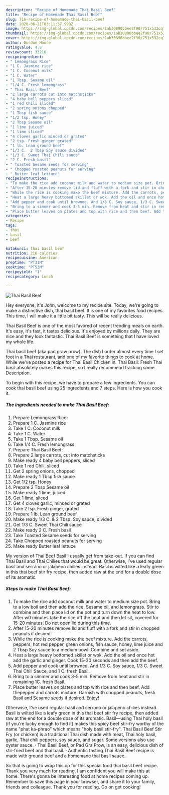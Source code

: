 ```yaml
---
description: "Recipe of Homemade Thai Basil Beef"
title: "Recipe of Homemade Thai Basil Beef"
slug: 716-recipe-of-homemade-thai-basil-beef
date: 2020-06-21T03:11:37.998Z
image: https://img-global.cpcdn.com/recipes/1ab30890bbee2f90/751x532cq70/thai-basil-beef-recipe-main-photo.jpg
thumbnail: https://img-global.cpcdn.com/recipes/1ab30890bbee2f90/751x532cq70/thai-basil-beef-recipe-main-photo.jpg
cover: https://img-global.cpcdn.com/recipes/1ab30890bbee2f90/751x532cq70/thai-basil-beef-recipe-main-photo.jpg
author: Gordon Moore
ratingvalue: 4.8
reviewcount: 33216
recipeingredient:
- " Lemongrass Rice"
- "1 C. Jasmine rice"
- "1 C. Coconut milk"
- "1 C. Water"
- "1 Tbsp. Sesame oil"
- "1/4 C. Fresh lemongrass"
- " Thai Basil Beef"
- "2 large carrots cut into matchsticks"
- "4 baby bell peppers sliced"
- "1 red Chili sliced"
- "2 spring onions chopped"
- "1 Tbsp fish sauce"
- "1/2 tsp. Honey"
- "2 Tbsp Sesame oil"
- "1 lime juiced"
- "1 lime sliced"
- "4 cloves garlic minced or grated"
- "2 tsp. Fresh ginger grated"
- "1 lb. Lean ground beef"
- "1/3 C.  2 Tbsp Soy sauce divided"
- "1/3 C. Sweet Thai Chili sauce"
- "2 C. Fresh basil"
- " Toasted Sesame seeds for serving"
- " Chopped roasted peanuts for serving"
- " Butter leaf lettuce"
recipeinstructions:
- "To make the rice add coconut milk and water to medium size pot. Bring to a low boil and then add the rice, Sesame oil, and lemongrass. Stir to combine and then place lid on the pot and turn down the heat to low. After w0 minutes take the rice off the heat and then let sit, covered for 15-20 minutes. Do not open lid during this time."
- "After 15-20 minutes remove lid and fluff with a fork and stir in chopped peanuts if desired."
- "While the rice is cooking make the beef mixture. Add the carrots, peppers, hot red pepper, green onions, fish sauce, honey, lime juice and 2 Tbsp Soy sauce to a medium bowl. Combine and set aside."
- "Heat a large heavy bottomed skillet or wok. Add the oil and once hot add the garlic and ginger. Cook 15-30 seconds and then add the beef."
- "Add pepper and cook until browned. And 1/3 C. Soy sauce, 1/3 C. Sweet Thai Chili Sauce, and 1 C. fresh Basil."
- "Bring to a simmer and cook 3-5 min. Remove from heat and stir in remaining 1C. fresh Basil."
- "Place butter leaves on plates and top with rice and then beef. Add thepepper and carrots mixture. Garnish with chopped peanuts, fresh Basil and Sesame seeds if desired. Enjoy!"
categories:
- Recipe
tags:
- thai
- basil
- beef

katakunci: thai basil beef 
nutrition: 216 calories
recipecuisine: American
preptime: "PT31M"
cooktime: "PT53M"
recipeyield: "1"
recipecategory: Lunch

---
```



![Thai Basil Beef](https://img-global.cpcdn.com/recipes/1ab30890bbee2f90/751x532cq70/thai-basil-beef-recipe-main-photo.jpg)

Hey everyone, it's John, welcome to my recipe site. Today, we're going to make a distinctive dish, thai basil beef. It is one of my favorites food recipes. This time, I will make it a little bit tasty. This will be really delicious.

Thai Basil Beef is one of the most favored of recent trending meals on earth. It's easy, it's fast, it tastes delicious. It's enjoyed by millions daily. They are nice and they look fantastic. Thai Basil Beef is something that I have loved my whole life.

Thai basil beef (aka pad graw prow). The dish I order almost every time I set foot in a Thai restaurant, and one of my favorite things to cook at home. While we&#39;ve posted a recipe for Thai Basil Chicken in. Thai Basil: Fresh Thai basil absolutely makes this recipe, so I really recommend tracking some Description.


To begin with this recipe, we have to prepare a few ingredients. You can cook thai basil beef using 25 ingredients and 7 steps. Here is how you cook it.

<!--inarticleads1-->

##### The ingredients needed to make Thai Basil Beef:

1. Prepare  Lemongrass Rice:
1. Prepare 1 C. Jasmine rice
1. Take 1 C. Coconut milk
1. Take 1 C. Water
1. Take 1 Tbsp. Sesame oil
1. Take 1/4 C. Fresh lemongrass
1. Prepare  Thai Basil Beef:
1. Prepare 2 large carrots, cut into matchsticks
1. Make ready 4 baby bell peppers, sliced
1. Take 1 red Chili, sliced
1. Get 2 spring onions, chopped
1. Make ready 1 Tbsp fish sauce
1. Get 1/2 tsp. Honey
1. Prepare 2 Tbsp Sesame oil
1. Make ready 1 lime, juiced
1. Get 1 lime, sliced
1. Get 4 cloves garlic, minced or grated
1. Take 2 tsp. Fresh ginger, grated
1. Prepare 1 lb. Lean ground beef
1. Make ready 1/3 C. &amp; 2 Tbsp. Soy sauce, divided
1. Get 1/3 C. Sweet Thai Chili sauce
1. Make ready 2 C. Fresh basil
1. Take  Toasted Sesame seeds for serving
1. Take  Chopped roasted peanuts for serving
1. Make ready  Butter leaf lettuce


My version of Thai Beef Basil I usually get from take-out. If you can find Thai Basil and Thai Chilies that would be great. Otherwise, I&#39;ve used regular basil and serrano or jalapeno chilies instead. Basil is wilted like a leafy green in this thai beef stir fry recipe, then added raw at the end for a double dose of its aromatic. 

<!--inarticleads2-->

##### Steps to make Thai Basil Beef:

1. To make the rice add coconut milk and water to medium size pot. Bring to a low boil and then add the rice, Sesame oil, and lemongrass. Stir to combine and then place lid on the pot and turn down the heat to low. After w0 minutes take the rice off the heat and then let sit, covered for 15-20 minutes. Do not open lid during this time.
1. After 15-20 minutes remove lid and fluff with a fork and stir in chopped peanuts if desired.
1. While the rice is cooking make the beef mixture. Add the carrots, peppers, hot red pepper, green onions, fish sauce, honey, lime juice and 2 Tbsp Soy sauce to a medium bowl. Combine and set aside.
1. Heat a large heavy bottomed skillet or wok. Add the oil and once hot add the garlic and ginger. Cook 15-30 seconds and then add the beef.
1. Add pepper and cook until browned. And 1/3 C. Soy sauce, 1/3 C. Sweet Thai Chili Sauce, and 1 C. fresh Basil.
1. Bring to a simmer and cook 3-5 min. Remove from heat and stir in remaining 1C. fresh Basil.
1. Place butter leaves on plates and top with rice and then beef. Add thepepper and carrots mixture. Garnish with chopped peanuts, fresh Basil and Sesame seeds if desired. Enjoy!


Otherwise, I&#39;ve used regular basil and serrano or jalapeno chilies instead. Basil is wilted like a leafy green in this thai beef stir fry recipe, then added raw at the end for a double dose of its aromatic. Basil—using Thai holy basil (if you&#39;re lucky enough to find it) makes this spicy beef stir-fry worthy of the name &#34;phat ka-phrao&#34; which means &#34;holy basil stir-fry&#34;. Thai Basil Beef Stir Fry (or chicken) is a traditional Thai dish made with meat, Thai holy basil, garlic, Thai chili peppers, soy sauce, and sugar. Some versions also use oyster sauce. · Thai Basil Beef, or Pad Gra Prow, is an easy, delicious dish of stir-fried beef and thai basil. · Authentic tasting Thai Basil Beef recipe is made with ground beef and a homemade thai basil sauce. 

So that is going to wrap this up for this special food thai basil beef recipe. Thank you very much for reading. I am confident you will make this at home. There's gonna be interesting food at home recipes coming up. Remember to save this page in your browser, and share it to your family, friends and colleague. Thank you for reading. Go on get cooking!
